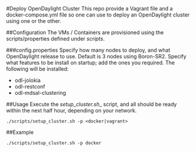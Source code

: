 #Deploy OpenDaylight Cluster
This repo provide a Vagrant file and a docker-compose.yml file so one can use to deploy an OpenDaylight cluster using one or the other.

##Configuration
The VMs / Containers are provisioned using the scripts/properties defined under _scripts_.

###config.properties
Specify how many nodes to deploy, and what OpenDaylight release to use. Default is 3 nodes using Boron-SR2.
Specify what features to be install on startup; add the ones you required.
The following will be installed:
   
* odl-jolokia
* odl-restconf
* odl-mdsal-clustering

##Usage
Execute the _setup_cluster.sh__ script, and all should be ready within the next half hour, depending on your network.

```
./scripts/setup_cluster.sh -p <docker|vagrant>
```

##Example
```
./scripts/setup_cluster.sh -p docker
```